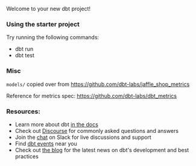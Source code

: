 Welcome to your new dbt project!

### Using the starter project

Try running the following commands:
- dbt run
- dbt test


### Misc
`models/` copied over from https://github.com/dbt-labs/jaffle_shop_metrics

Reference for metrics spec: https://github.com/dbt-labs/dbt_metrics


### Resources:
- Learn more about dbt [in the docs](https://docs.getdbt.com/docs/introduction)
- Check out [Discourse](https://discourse.getdbt.com/) for commonly asked questions and answers
- Join the [chat](https://community.getdbt.com/) on Slack for live discussions and support
- Find [dbt events](https://events.getdbt.com) near you
- Check out [the blog](https://blog.getdbt.com/) for the latest news on dbt's development and best practices
